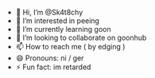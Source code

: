 - 👋 Hi, I’m @Sk4t8chy
- 👀 I’m interested in peeing
- 🌱 I’m currently learning goon
- 💞️ I’m looking to collaborate on goonhub
- 📫 How to reach me ( by edging )
- 😄 Pronouns: ni /  ger
- ⚡ Fun fact: im retarded

<!---
Sk4t8chy/Sk4t8chy is a ✨ special ✨ repository because its `README.md` (this file) appears on your GitHub profile.
You can click the Preview link to take a look at your changes.
--->
